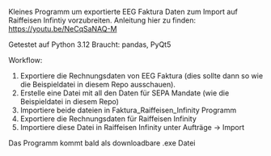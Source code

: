 Kleines Programm um exportierte EEG Faktura Daten zum Import auf Raiffeisen Infintiy vorzubreiten.
Anleitung hier zu finden: https://youtu.be/NeCqSaNAQ-M

Getestet auf Python 3.12
Braucht: pandas, PyQt5

Workflow:
1. Exportiere die Rechnungsdaten von EEG Faktura (dies sollte dann so wie die Beispieldatei in diesem Repo ausschauen).
2. Erstelle eine Datei mit all den Daten für SEPA Mandate (wie die Beispieldatei in diesem Repo)
3. Importiere beide dateien in Faktura_Raiffeisen_Infinity Programm
4. Exportiere die Rechnungsdaten für Raiffeisen Infinity
5. Importiere diese Datei in  Raiffeisen Infinity unter Aufträge -> Import

Das Programm kommt bald als downloadbare .exe Datei

